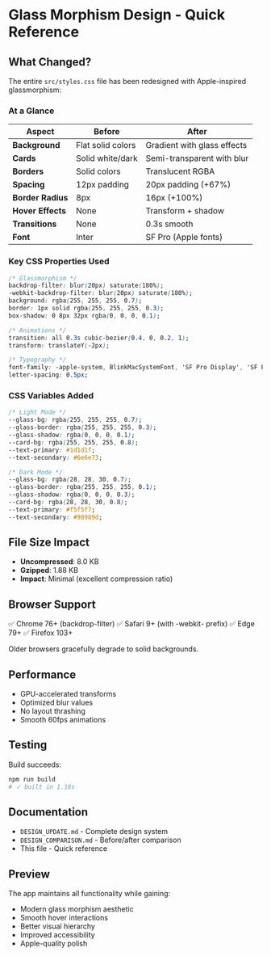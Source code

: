 # Glass Morphism Design - Quick Reference

## What Changed?

The entire `src/styles.css` file has been redesigned with Apple-inspired glassmorphism:

### At a Glance

| Aspect | Before | After |
|--------|--------|-------|
| **Background** | Flat solid colors | Gradient with glass effects |
| **Cards** | Solid white/dark | Semi-transparent with blur |
| **Borders** | Solid colors | Translucent RGBA |
| **Spacing** | 12px padding | 20px padding (+67%) |
| **Border Radius** | 8px | 16px (+100%) |
| **Hover Effects** | None | Transform + shadow |
| **Transitions** | None | 0.3s smooth |
| **Font** | Inter | SF Pro (Apple fonts) |

### Key CSS Properties Used

```css
/* Glassmorphism */
backdrop-filter: blur(20px) saturate(180%);
-webkit-backdrop-filter: blur(20px) saturate(180%);
background: rgba(255, 255, 255, 0.7);
border: 1px solid rgba(255, 255, 255, 0.3);
box-shadow: 0 8px 32px rgba(0, 0, 0, 0.1);

/* Animations */
transition: all 0.3s cubic-bezier(0.4, 0, 0.2, 1);
transform: translateY(-2px);

/* Typography */
font-family: -apple-system, BlinkMacSystemFont, 'SF Pro Display', 'SF Pro Text';
letter-spacing: 0.5px;
```

### CSS Variables Added

```css
/* Light Mode */
--glass-bg: rgba(255, 255, 255, 0.7);
--glass-border: rgba(255, 255, 255, 0.3);
--glass-shadow: rgba(0, 0, 0, 0.1);
--card-bg: rgba(255, 255, 255, 0.8);
--text-primary: #1d1d1f;
--text-secondary: #6e6e73;

/* Dark Mode */
--glass-bg: rgba(28, 28, 30, 0.7);
--glass-border: rgba(255, 255, 255, 0.1);
--glass-shadow: rgba(0, 0, 0, 0.3);
--card-bg: rgba(28, 28, 30, 0.8);
--text-primary: #f5f5f7;
--text-secondary: #98989d;
```

## File Size Impact

- **Uncompressed**: 8.0 KB
- **Gzipped**: 1.88 KB
- **Impact**: Minimal (excellent compression ratio)

## Browser Support

✅ Chrome 76+ (backdrop-filter)
✅ Safari 9+ (with -webkit- prefix)
✅ Edge 79+
✅ Firefox 103+

Older browsers gracefully degrade to solid backgrounds.

## Performance

- GPU-accelerated transforms
- Optimized blur values
- No layout thrashing
- Smooth 60fps animations

## Testing

Build succeeds:
```bash
npm run build
# ✓ built in 1.18s
```

## Documentation

- `DESIGN_UPDATE.md` - Complete design system
- `DESIGN_COMPARISON.md` - Before/after comparison
- This file - Quick reference

## Preview

The app maintains all functionality while gaining:
- Modern glass morphism aesthetic
- Smooth hover interactions
- Better visual hierarchy
- Improved accessibility
- Apple-quality polish
